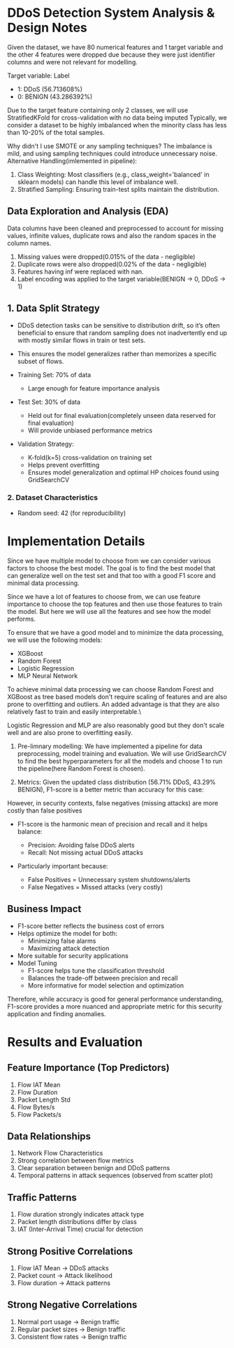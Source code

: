 # DDoS Detection System Analysis & Design Notes

Given the dataset, we have 80 numerical features and 1 target variable and the other 4 features were dropped due because they were just identifier columns and were not relevant for modelling.


Target variable: Label
- 1: DDoS (56.713608%)
- 0: BENIGN (43.286392%)

Due to the target feature containing only 2 classes, we will use StratifiedKFold for cross-validation with no data being imputed Typically, we consider a dataset to be highly imbalanced when the minority class has less than 10-20% of the total samples.

Why didn't I use SMOTE or any sampling techniques?
The imbalance is mild, and using sampling techniques could introduce unnecessary noise.
Alternative Handling(imlemented in pipeline):
1. Class Weighting: Most classifiers (e.g., class_weight='balanced' in sklearn models) can handle this level of imbalance well.
2. Stratified Sampling: Ensuring train-test splits maintain the distribution.


## Data Exploration and Analysis (EDA)
Data columns have been cleaned and preprocessed to account for missing values, infinite values, duplicate rows and also the random spaces in the column names.
1. Missing values were dropped(0.015% of the data - negligible)
2. Duplicate rows were also dropped(0.02% of the data - negligible)
3. Features having inf were replaced with nan.
4. Label encoding was applied to the target variable(BENIGN -> 0, DDoS -> 1)


## 1. Data Split Strategy

- DDoS detection tasks can be sensitive to distribution drift, so it’s often beneficial to ensure that random sampling does not inadvertently end up with mostly similar flows in train or test sets.
- This ensures the model generalizes rather than memorizes a specific subset of flows.

- Training Set: 70% of data
  * Large enough for feature importance analysis

- Test Set: 30% of data
  * Held out for final evaluation(completely unseen data reserved for final evaluation)
  * Will provide unbiased performance metrics

- Validation Strategy:
  * K-fold(k=5) cross-validation on training set
  * Helps prevent overfitting
  * Ensures model generalization and optimal HP choices found using GridSearchCV

### 2. Dataset Characteristics
- Random seed: 42 (for reproducibility)


# Implementation Details
Since we have multiple model to choose from we can consider various factors to choose the best model. The goal is to find the best model that can generalize well on the test set and that too with a good F1 score and minimal data processing.

Since we have a lot of features to choose from, we can use feature importance to choose the top features and then use those features to train the model. But here we will use all the features and see how the model performs.

To ensure that we have a good model and to minimize the data processing, we will use the following models:
- XGBoost
- Random Forest
- Logistic Regression
- MLP Neural Network

To achieve minimal data processing we can choose Random Forest and XGBoost as tree based models don't require scaling of features and are also prone to overfitting and outliers. An added advantage is that they are also relatively fast to train and easily interpretable.\\

Logistic Regression and MLP are also reasonably good but they don't scale well and are also prone to overfitting easily.

1. Pre-limnary modelling:
We have implemented a pipeline for data preprocessing, model training and evaluation. We will use GridSearchCV to find the best hyperparameters for all the models and choose 1 to run the pipeline(here Random Forest is chosen).

2. Metrics:
Given the updated class distribution (56.71% DDoS, 43.29% BENIGN), F1-score is a better metric than accuracy for this case:

However, in security contexts, false negatives (missing attacks) are more costly than false positives
- F1-score is the harmonic mean of precision and recall and it helps balance:
    - Precision: Avoiding false DDoS alerts
    - Recall: Not missing actual DDoS attacks

- Particularly important because:
    - False Positives = Unnecessary system shutdowns/alerts
    - False Negatives = Missed attacks (very costly)

## Business Impact
- F1-score better reflects the business cost of errors
- Helps optimize the model for both:
    - Minimizing false alarms
    - Maximizing attack detection
- More suitable for security applications
- Model Tuning
    - F1-score helps tune the classification threshold
    - Balances the trade-off between precision and recall
    - More informative for model selection and optimization

Therefore, while accuracy is good for general performance understanding, F1-score provides a more nuanced and appropriate metric for this security application and finding anomalies.


# Results and Evaluation

## Feature Importance (Top Predictors)
1. Flow IAT Mean
2. Flow Duration
3. Packet Length Std
4. Flow Bytes/s
5. Flow Packets/s


## Data Relationships
1. Network Flow Characteristics
2. Strong correlation between flow metrics
3. Clear separation between benign and DDoS patterns
4. Temporal patterns in attack sequences (observed from scatter plot)


## Traffic Patterns
1. Flow duration strongly indicates attack type
2. Packet length distributions differ by class
3. IAT (Inter-Arrival Time) crucial for detection

## Strong Positive Correlations
1. Flow IAT Mean → DDoS attacks
2. Packet count → Attack likelihood
3. Flow duration → Attack patterns

## Strong Negative Correlations
1. Normal port usage → Benign traffic
2. Regular packet sizes → Benign traffic
3. Consistent flow rates → Benign traffic

